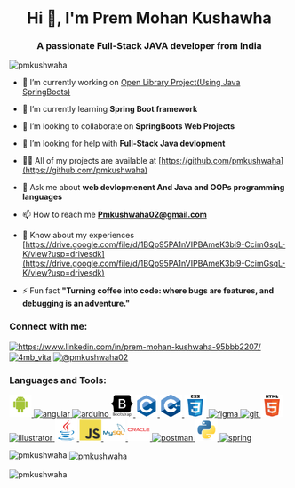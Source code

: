 <h1 align="center">Hi 👋, I'm Prem Mohan Kushawha</h1>
<h3 align="center">A passionate Full-Stack JAVA developer from India</h3>

<p align="left"> <img src="https://komarev.com/ghpvc/?username=pmkushwaha&label=Profile%20views&color=0e75b6&style=flat" alt="pmkushwaha" /> </p>

- 🔭 I’m currently working on [Open Library Project(Using Java SpringBoots)](https://github.com/pmkushwaha/Open-Library)

- 🌱 I’m currently learning **Spring Boot framework**

- 👯 I’m looking to collaborate on **SpringBoots Web Projects**

- 🤝 I’m looking for help with **Full-Stack Java devlopment**

- 👨‍💻 All of my projects are available at [https://github.com/pmkushwaha](https://github.com/pmkushwaha)

- 💬 Ask me about **web devlopmenent And Java and OOPs programming languages**

- 📫 How to reach me **Pmkushwaha02@gmail.com**

- 📄 Know about my experiences [https://drive.google.com/file/d/1BQp95PA1nVIPBAmeK3bi9-CcimGsqL-K/view?usp=drivesdk](https://drive.google.com/file/d/1BQp95PA1nVIPBAmeK3bi9-CcimGsqL-K/view?usp=drivesdk)

- ⚡ Fun fact **"Turning coffee into code: where bugs are features, and debugging is an adventure."**

<h3 align="left">Connect with me:</h3>
<p align="left">
<a href="https://linkedin.com/in/https://www.linkedin.com/in/prem-mohan-kushwaha-95bbb2207/" target="blank"><img align="center" src="https://raw.githubusercontent.com/rahuldkjain/github-profile-readme-generator/master/src/images/icons/Social/linked-in-alt.svg" alt="https://www.linkedin.com/in/prem-mohan-kushwaha-95bbb2207/" height="30" width="40" /></a>
<a href="https://instagram.com/4mb_vita" target="blank"><img align="center" src="https://raw.githubusercontent.com/rahuldkjain/github-profile-readme-generator/master/src/images/icons/Social/instagram.svg" alt="4mb_vita" height="30" width="40" /></a>
<a href="https://www.hackerrank.com/@pmkushwaha02" target="blank"><img align="center" src="https://raw.githubusercontent.com/rahuldkjain/github-profile-readme-generator/master/src/images/icons/Social/hackerrank.svg" alt="@pmkushwaha02" height="30" width="40" /></a>
</p>

<h3 align="left">Languages and Tools:</h3>
<p align="left"> <a href="https://developer.android.com" target="_blank" rel="noreferrer"> <img src="https://raw.githubusercontent.com/devicons/devicon/master/icons/android/android-original-wordmark.svg" alt="android" width="40" height="40"/> </a> <a href="https://angular.io" target="_blank" rel="noreferrer"> <img src="https://angular.io/assets/images/logos/angular/angular.svg" alt="angular" width="40" height="40"/> </a> <a href="https://www.arduino.cc/" target="_blank" rel="noreferrer"> <img src="https://cdn.worldvectorlogo.com/logos/arduino-1.svg" alt="arduino" width="40" height="40"/> </a> <a href="https://getbootstrap.com" target="_blank" rel="noreferrer"> <img src="https://raw.githubusercontent.com/devicons/devicon/master/icons/bootstrap/bootstrap-plain-wordmark.svg" alt="bootstrap" width="40" height="40"/> </a> <a href="https://www.cprogramming.com/" target="_blank" rel="noreferrer"> <img src="https://raw.githubusercontent.com/devicons/devicon/master/icons/c/c-original.svg" alt="c" width="40" height="40"/> </a> <a href="https://www.w3schools.com/cpp/" target="_blank" rel="noreferrer"> <img src="https://raw.githubusercontent.com/devicons/devicon/master/icons/cplusplus/cplusplus-original.svg" alt="cplusplus" width="40" height="40"/> </a> <a href="https://www.w3schools.com/css/" target="_blank" rel="noreferrer"> <img src="https://raw.githubusercontent.com/devicons/devicon/master/icons/css3/css3-original-wordmark.svg" alt="css3" width="40" height="40"/> </a> <a href="https://www.figma.com/" target="_blank" rel="noreferrer"> <img src="https://www.vectorlogo.zone/logos/figma/figma-icon.svg" alt="figma" width="40" height="40"/> </a> <a href="https://git-scm.com/" target="_blank" rel="noreferrer"> <img src="https://www.vectorlogo.zone/logos/git-scm/git-scm-icon.svg" alt="git" width="40" height="40"/> </a> <a href="https://www.w3.org/html/" target="_blank" rel="noreferrer"> <img src="https://raw.githubusercontent.com/devicons/devicon/master/icons/html5/html5-original-wordmark.svg" alt="html5" width="40" height="40"/> </a> <a href="https://www.adobe.com/in/products/illustrator.html" target="_blank" rel="noreferrer"> <img src="https://www.vectorlogo.zone/logos/adobe_illustrator/adobe_illustrator-icon.svg" alt="illustrator" width="40" height="40"/> </a> <a href="https://www.java.com" target="_blank" rel="noreferrer"> <img src="https://raw.githubusercontent.com/devicons/devicon/master/icons/java/java-original.svg" alt="java" width="40" height="40"/> </a> <a href="https://developer.mozilla.org/en-US/docs/Web/JavaScript" target="_blank" rel="noreferrer"> <img src="https://raw.githubusercontent.com/devicons/devicon/master/icons/javascript/javascript-original.svg" alt="javascript" width="40" height="40"/> </a> <a href="https://www.mysql.com/" target="_blank" rel="noreferrer"> <img src="https://raw.githubusercontent.com/devicons/devicon/master/icons/mysql/mysql-original-wordmark.svg" alt="mysql" width="40" height="40"/> </a> <a href="https://www.oracle.com/" target="_blank" rel="noreferrer"> <img src="https://raw.githubusercontent.com/devicons/devicon/master/icons/oracle/oracle-original.svg" alt="oracle" width="40" height="40"/> </a> <a href="https://postman.com" target="_blank" rel="noreferrer"> <img src="https://www.vectorlogo.zone/logos/getpostman/getpostman-icon.svg" alt="postman" width="40" height="40"/> </a> <a href="https://www.python.org" target="_blank" rel="noreferrer"> <img src="https://raw.githubusercontent.com/devicons/devicon/master/icons/python/python-original.svg" alt="python" width="40" height="40"/> </a> <a href="https://spring.io/" target="_blank" rel="noreferrer"> <img src="https://www.vectorlogo.zone/logos/springio/springio-icon.svg" alt="spring" width="40" height="40"/> </a> </p>

<p><img align="left" src="https://github-readme-stats.vercel.app/api/top-langs?username=pmkushwaha&show_icons=true&locale=en&layout=compact" alt="pmkushwaha" /></p>

<p>&nbsp;<img align="center" src="https://github-readme-stats.vercel.app/api?username=pmkushwaha&show_icons=true&locale=en" alt="pmkushwaha" /></p>

<p><img align="center" src="https://github-readme-streak-stats.herokuapp.com/?user=pmkushwaha&" alt="pmkushwaha" /></p>
